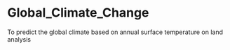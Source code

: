 # Global_Climate_Change
To predict the global climate based on annual surface temperature on land analysis

